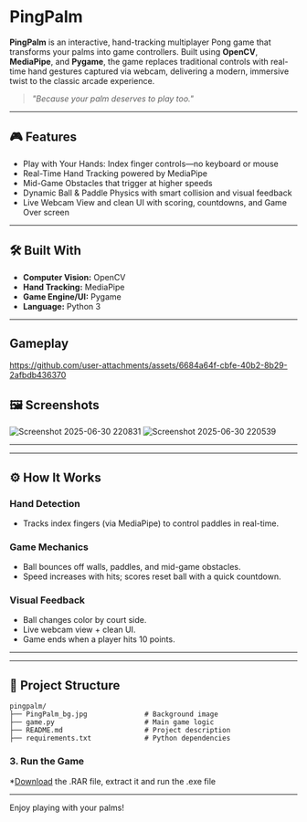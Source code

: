 # PingPalm

**PingPalm** is an interactive, hand-tracking multiplayer Pong game that transforms your palms into game controllers. Built using **OpenCV**, **MediaPipe**, and **Pygame**, the game replaces traditional controls with real-time hand gestures captured via webcam, delivering a modern, immersive twist to the classic arcade experience.

> *"Because your palm deserves to play too."*

---

## 🎮 Features
*  Play with Your Hands: Index finger controls—no keyboard or mouse
*  Real-Time Hand Tracking powered by MediaPipe
*  Mid-Game Obstacles that trigger at higher speeds
*  Dynamic Ball & Paddle Physics with smart collision and visual feedback
*  Live Webcam View and clean UI with scoring, countdowns, and Game Over screen
---

## 🛠 Built With

* **Computer Vision:** OpenCV
* **Hand Tracking:** MediaPipe
* **Game Engine/UI:** Pygame
* **Language:** Python 3

---
## Gameplay

https://github.com/user-attachments/assets/6684a64f-cbfe-40b2-8b29-2afbdb436370

## 🖼️ Screenshots

![Screenshot 2025-06-30 220831](https://github.com/user-attachments/assets/0e11efe7-283c-4d35-8532-754133fa27b7)
![Screenshot 2025-06-30 220539](https://github.com/user-attachments/assets/58aea0d4-bb49-45e2-9165-d7e029582c88)

---
---

## ⚙️ How It Works

###  Hand Detection

* Tracks index fingers (via MediaPipe) to control paddles in real-time.

###  Game Mechanics

* Ball bounces off walls, paddles, and mid-game obstacles.
* Speed increases with hits; scores reset ball with a quick countdown.

###  Visual Feedback

* Ball changes color by court side.
* Live webcam view + clean UI.
* Game ends when a player hits 10 points.

---
---

## 📁 Project Structure

```
pingpalm/
├── PingPalm_bg.jpg              # Background image
├── game.py                      # Main game logic
├── README.md                    # Project description
├── requirements.txt             # Python dependencies
```

### 3. Run the Game

*[Download](https://drive.google.com/file/d/1ECw4wyPJR6kC-1io9MlHVXY6RDaKEnMt/view?usp=sharing) the .RAR file, extract it and run the .exe file

---

Enjoy playing with your palms!

